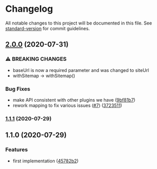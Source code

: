 # Changelog

All notable changes to this project will be documented in this file. See [standard-version](https://github.com/conventional-changelog/standard-version) for commit guidelines.

## [2.0.0](https://github.com/moxystudio/next-sitemaps-plugin/compare/v1.1.1...v2.0.0) (2020-07-31)


### ⚠ BREAKING CHANGES

* baseUrl is now a required parameter and was changed to siteUrl
* withSitemap -> withSitemap()

### Bug Fixes

* make API consistent with other plugins we have ([9bf81b7](https://github.com/moxystudio/next-sitemaps-plugin/commit/9bf81b750859862f8417547ce30b0cdf0c16c935))
* rework mapping to fix various issues ([#7](https://github.com/moxystudio/next-sitemaps-plugin/issues/7)) ([3723511](https://github.com/moxystudio/next-sitemaps-plugin/commit/372351141bd05544b5bd693bb3033dda7dd9ed1d))

### [1.1.1](https://github.com/moxystudio/next-sitemaps-plugin/compare/v1.1.0...v1.1.1) (2020-07-29)

## 1.1.0 (2020-07-29)


### Features

* first implementation ([45782b2](https://github.com/moxystudio/next-sitemaps-plugin/commit/45782b27d7b492847b5f9d81c08530ba30121c7c))
